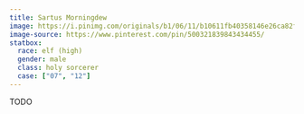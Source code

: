 ```yaml
---
title: Sartus Morningdew
image: https://i.pinimg.com/originals/b1/06/11/b10611fb40358146e26ca82f40eae31f.jpg
image-source: https://www.pinterest.com/pin/500321839843434455/
statbox:
  race: elf (high)
  gender: male
  class: holy sorcerer
  case: ["07", "12"]
---
```


TODO

